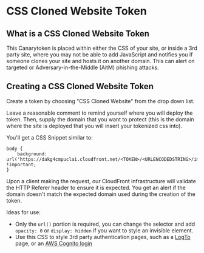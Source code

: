 # CSS Cloned Website Token

## What is a CSS Cloned Website Token

This Canarytoken is placed within either the CSS of your site, or inside a 3rd party site, where you may not be able to add JavaScript and notifies you if someone clones your site and hosts it on another domain. This can alert on targeted or Adversary-in-the-Middle (AitM) phishing attacks.

## Creating a CSS Cloned Website Token

Create a token by choosing "CSS Cloned Website" from the drop down list.

Leave a reasonable comment to remind yourself where you will deploy the token. Then, supply the domain that you want to protect (this is the domain where the site is deployed that you will insert your tokenized css into).

You'll get a CSS Snippet similar to:

```
body {
    background: url('https://dakg4cmpuclai.cloudfront.net/<TOKEN>/<URLENCODEDSTRING>/img.gif') !important;
}
```

Upon a client making the request, our CloudFront infrastructure will validate the HTTP Referer header to ensure it is expected. You get an alert if the domain doesn't match the expected domain used during the creation of the token.

Ideas for use:

 - Only the `url()` portion is required, you can change the selector and add `opacity: 0` or `display: hidden` if you want to style an invisible element. 
 - Use this CSS to style 3rd party authentication pages, such as a [LogTo](https://logto.io) page, or an [AWS Cognito login](https://docs.aws.amazon.com/cognito/latest/developerguide/cognito-user-pools-app-ui-customization.html)
